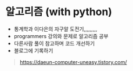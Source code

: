# 알고리즘 (with python)
- 통계학과 이다은의 자구알 도전기,,,,,,,,,
- programmers 강의와 문제로 알고리즘 공부
- 다른사람 풀이 참고하며 코드 개선하기
- 블로그에 기록하기
> https://daeun-computer-uneasy.tistory.com/

